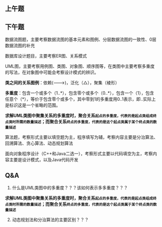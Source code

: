 

## 上午题



## 下午题

数据流图题，主要考察数据流图的基本元素和图例、分层数据流图的一致性、0层数据流图的补充



数据库设计题目，主要考察ER图、关系模式



UML图，主要考察用例图、类图、对象图、顺序图等，在类图中主要考察多重度的写法，在对象图中可能会考察设计模式的辨识。

**类之间的关系图例**：依赖(--->)，泛化（△），聚集（棱形）

**多重度**：包含一个或多个（1..\*），包含零个或多个（0..\*），包含一个（1），包含任意个（\*），等价于包含零个或多个，其中零到1的多重度用0..1表示，即..实际上是标识这是一个省略的范围。

**求解UML类图中聚集关系的多重度时，聚合关系`起点的多重度，代表的是起点类组成终点类时所需的数量描述`；而聚合关系`终点的多重度，代表的是这个起点类属于某个终点类的数量描述`**



算法题，考察形式主要以填空题为主，程序填写为辅，考察内容主要是分治算法、回溯算法、贪心算法、动态规划算法





面向对象程序设计（C++和Java二选一），考察形式主要以代码填空为主，考察内容主要是设计模式，以及Java代码开发

## Q&A

1. 什么是UML类图中的多重度？？？该如何表示多多重度？？？

**求解UML类图中聚集关系的多重度时，聚合关系`起点的多重度，代表的是起点类组成终点类时所需的数量描述`；而聚合关系`终点的多重度，代表的是这个起点类属于某个终点类的数量描述`**



2. 动态规划法和分治算法的主要区别？？？
